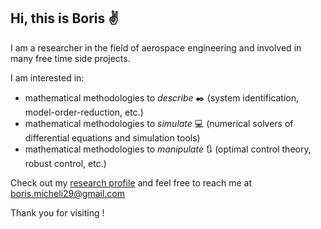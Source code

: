 ## Hi, this is Boris :v:

I am a researcher in the field of aerospace engineering and involved in many free time side projects. 

I am interested in:
- mathematical methodologies to *describe* :black_nib: (system identification, model-order-reduction, etc.)
- mathematical methodologies to *simulate* :computer: (numerical solvers of differential equations and simulation tools)
- mathematical methodologies to *manipulate* :arrows_clockwise: (optimal control theory, robust control, etc.)

Check out my [research profile](https://www.researchgate.net/profile/Boris-Micheli) and feel free to reach me at boris.micheli29@gmail.com

Thank you for visiting !

<!---
MichBi/MichBi is a ✨ special ✨ repository because its `README.md` (this file) appears on your GitHub profile.
You can click the Preview link to take a look at your changes.
--->
